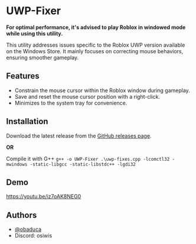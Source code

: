 # UWP-Fixer

**For optimal performance, it's advised to play Roblox in windowed mode while using this utility.**

This utility addresses issues specific to the Roblox UWP version available on the Windows Store. It mainly focuses on correcting mouse behaviors, ensuring smoother gameplay.

## Features

- Constrain the mouse cursor within the Roblox window during gameplay.
- Save and reset the mouse cursor position with a right-click.
- Minimizes to the system tray for convenience.


## Installation

Download the latest release from the [GitHub releases page](https://github.com/obaduca/UWP-Fixer/releases).

**OR**

Compile it with G++
``g++ -o UWP-Fixer .\uwp-fixes.cpp -lcomctl32 -mwindows -static-libgcc -static-libstdc++ -lgdi32``


## Demo

https://youtu.be/iz7oAK8NEG0
## Authors

- [@obaduca](https://www.github.com/obaduca)
- Discord: osiwis
